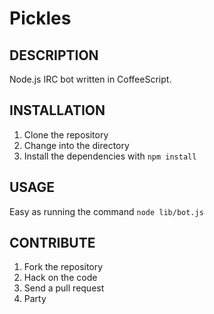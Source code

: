 # Pickles

## DESCRIPTION

Node.js IRC bot written in CoffeeScript.

## INSTALLATION

1. Clone the repository
2. Change into the directory
3. Install the dependencies with `npm install`

## USAGE

Easy as running the command `node lib/bot.js`

## CONTRIBUTE

1. Fork the repository
2. Hack on the code
3. Send a pull request
4. Party
